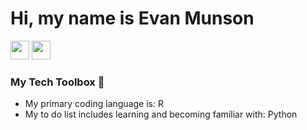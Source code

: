 # Hi, my name is Evan Munson

[<img height="30" src="https://img.shields.io/badge/twitter-%231DA1F2.svg?&style=for-the-badge&logo=twitter&logoColor=white" />][twitter]
[<img height="30" src="https://img.shields.io/badge/linkedin-blue.svg?&style=for-the-badge&logo=linkedin&logoColor=white" />][LinkedIn]

### My Tech Toolbox 🧰

* My primary coding language is:  R
* My to do list includes learning and becoming familiar with:  Python



[twitter]: https://twitter.com/spot2ring
[linkedin]: https://www.linkedin.com/in/evan-munson-50033b61/